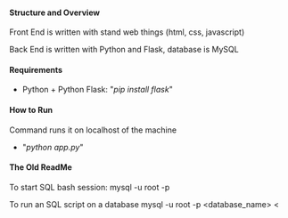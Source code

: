 #### Structure and Overview
Front End is written with stand web things (html, css, javascript)

Back End is written with Python and Flask, database is MySQL


#### Requirements
* Python + Python Flask: "*pip install flask*"

#### How to Run
Command runs it on localhost of the machine
* "*python app.py*"


#### The Old ReadMe
To start SQL bash session:
mysql -u root -p 

To run an SQL script on a database
mysql -u root -p <database_name> < <script>

